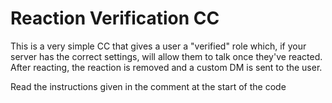 # Reaction Verification CC

This is a very simple CC that gives a user a "verified" role which, if your server has the correct settings, will allow them to talk once they've reacted.
After reacting, the reaction is removed and a custom DM is sent to the user.

Read the instructions given in the comment at the start of the code
